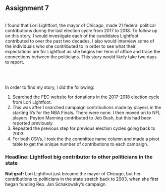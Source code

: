 ## Assignment 7

<br> I found that Lori Lightfoot, the mayor of Chicago, made 21 federal political contributions during the last election cycle from 2017 to 2018.
To follow up on this story, I would investigate each of the candidates Lightfoot contributed to over the past two decades. I also would interview some of the individuals who she contributed to in order to see what their expectations are for Lightfoot as she begins her term of office and trace the connections between the politicians. This story would likely take two days to report. </br>
<br></br>

<br>In order to find my story, I did the following:
1.	Searched the FEC website for donations in the 2017-2018 election cycle from Lori Lightfoot.
2.	This was after I searched campaign contributions made by players in the starting 5’s for the NBA Finals. There were none. I then moved on to NFL players, Peyton Manning contributed to Jeb Bush, but this had been reported previously. 
3.	Repeated the previous step for previous election cycles going back to 2003. 
4.	For both CSVs, I took the the committee name column and made a pivot table to get the unique number of contributions to each campaign. </br>

### Headline: Lightfoot big contributor to other politicians in the state

<b> Nut graf: </b> Lori Lightfoot just became the mayor of Chicago, but her contributions to politicians in the state stretch back to 2003, when she first began funding Rep. Jan Schakowsky’s campaign. 

